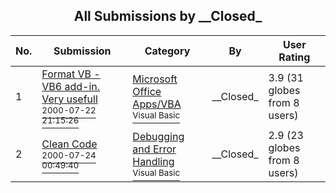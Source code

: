 ﻿<div align="center">

## All Submissions by \_\_Closed\_

</div>

No.  | Submission | Category | By   | User Rating
---- | ---------- | -------- | ---- | -----------
1 | [Format VB \- VB6 add\-in\. Very usefull<br /><sup>2000-07-22 21:15:26</sup>](https://github.com/Planet-Source-Code/closed-format-vb-vb6-add-in-very-usefull__1-9974) | [Microsoft Office Apps/VBA<br /><sup>Visual Basic</sup>](../ByCategory/microsoft-office-apps-vba__1-42.md) | \_\_Closed\_ | 3.9 (31 globes from 8 users)
2 | [Clean Code<br /><sup>2000-07-24 00:49:40</sup>](https://github.com/Planet-Source-Code/closed-clean-code__1-9990) | [Debugging and Error Handling<br /><sup>Visual Basic</sup>](../ByCategory/debugging-and-error-handling__1-26.md) | \_\_Closed\_ | 2.9 (23 globes from 8 users)

